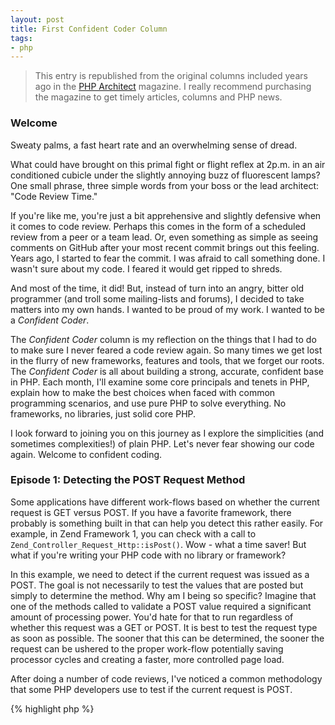 ```yaml
---
layout: post
title: First Confident Coder Column
tags:
- php
---
```

> This entry is republished from the original columns included years ago in the [PHP Architect](http://phparch.com) magazine.  I really recommend purchasing the magazine to get timely articles, columns and PHP news.

### Welcome
Sweaty palms, a fast heart rate and an overwhelming sense of dread.  

What could have brought on this primal fight or flight reflex at 2p.m. in an air conditioned cubicle under the slightly annoying buzz of fluorescent lamps?  One small phrase, three simple words from your boss or the lead architect: "Code Review Time."

If you're like me, you're just a bit apprehensive and slightly defensive when it comes to code review.  Perhaps this comes in the form of a scheduled review from a peer or a team lead.  Or, even something as simple as seeing comments on GitHub after your most recent commit brings out this feeling.  Years ago, I started to fear the commit.  I was afraid to call something done.  I wasn't sure about my code.  I feared it would get ripped to shreds.

And most of the time, it did!  But, instead of turn into an angry, bitter old programmer (and troll some mailing-lists and forums), I decided to take matters into my own hands.  I wanted to be proud of my work.  I wanted to be a _Confident Coder_.

The _Confident Coder_ column is my reflection on the things that I had to do to make sure I never feared a code review again.  So many times we get lost in the flurry of new frameworks, features and tools, that we forget our roots.  The _Confident Coder_ is all about building a strong, accurate, confident base in PHP.  Each month, I'll examine some core principals and tenets in PHP, explain how to make the best choices when faced with common programming scenarios, and use pure PHP to solve everything.  No frameworks, no libraries, just solid core PHP.  

I look forward to joining you on this journey as I explore the simplicities (and sometimes complexities!) of plain PHP.  Let's never fear showing our code again.  Welcome to confident coding.

### Episode 1: Detecting the POST Request Method

Some applications have different work-flows based on whether the current request is GET versus POST.  If you have a favorite framework, there probably is something built in that can help you detect this rather easily.    For example, in Zend Framework 1, you can check with a call to `Zend_Controller_Request_Http::isPost()`.  Wow - what a time saver!  But what if you're writing your PHP code with no library or framework?  

In this example, we need to detect if the current request was issued as a POST.  The goal is not necessarily to test the values that are posted but simply to determine the method.  Why am I being so specific?  Imagine that one of the methods called to validate a POST value required a significant amount of processing power.  You'd hate for that to run regardless of whether this request was a GET or POST.  It is best to test the request type as soon as possible.  The sooner that this can be determined, the sooner the request can be ushered to the proper work-flow potentially saving processor cycles and creating a faster, more controlled page load.

After doing a number of code reviews, I've noticed a common methodology that some PHP developers use to test if the current request is POST.  

{% highlight php %}
<?php
if (!empty($_POST['firstname'])) {
  // assume this was a post and move forward
}
{% endhighlight %}

In this case, the programmer knows that the previous page will have a form that has a field named `firstname` and that this will be sent on a posted form.  However, there is a flaw in this method.  What if the first name field in the form is blank?  Recognizing this, the next iteration that is common is the following:

{% highlight php %}
<?php
if (isset($_POST['firstname'])) {
  // assume this was a post and move forward
}
{% endhighlight %}

This iteration checks to make sure that the post variable of `firstname` was indeed set, but it may be blank.  

But, as confident coders, we're not OK with this yet, are we?  I'm not.  I don't think it is as accurate as it could be - plus it requires that I rely on the `firstname` form field to always exist.

Let me submit the final iteration:

{% highlight php %}
<?php
if (isset($_SERVER['REQUEST_METHOD']) && $_SERVER['REQUEST_METHOD'] === 'POST') {
  // this is a post so move forward
}
{% endhighlight %}

First, we validate that the super global `$_SERVER` array has the key of `REQUEST_METHOD`.  It is not a good idea to test a value against an array key without validating that the key actually exists.  Using `isset()` first will determine that the key exists before we attempt to test the value.  (Please note that `isset()` will return false if the key does exist but the value is NULL.  In this particular case, that's fine.)  Next, we check to make sure that the request method is identical to `POST` exactly.

### End Notes

Now, I am confident that I can determine if this was request was indeed a POST.  And, in the spirit of confident coding for peer review, please feel free to send me your thoughts, questions, or critiques.  If you'd like me to cover something in an upcoming column, don't be afraid to ask.  
